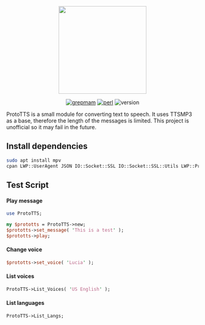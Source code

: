 <p align="center">
  <img width="230" src="https://i.imgur.com/uMDqBq4.png">
</p>

<div align="center">

  <a href="https://github.com/grepmam">![grepmam](https://img.shields.io/badge/Created%20by-Grepmam-red)</a>
  <a href="https://www.perl.org/">![perl](https://img.shields.io/badge/Written%20in-Perl-green)</a>
  <a>![version](https://img.shields.io/badge/Version-1.0-yellow)</a>

</div>

ProtoTTS is a small module for converting text to speech. It uses TTSMP3 as a base, therefore the length of the messages is limited. This project is unofficial so it may fail in the future.

## Install dependencies

```bash
sudo apt install mpv
cpan LWP::UserAgent JSON IO::Socket::SSL IO::Socket::SSL::Utils LWP::Protocol::https
```

## Test Script

#### Play message

```perl
use ProtoTTS;

my $prototts = ProtoTTS->new;
$prototts->set_message( 'This is a test' );
$prototts->play;
```

#### Change voice

```perl
$prototts->set_voice( 'Lucia' );
```

#### List voices

```perl
ProtoTTS->List_Voices( 'US English' );
```

#### List languages

```perl
ProtoTTS->List_Langs;
```
